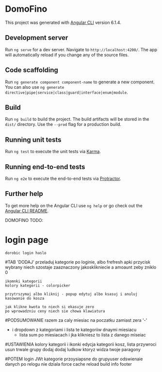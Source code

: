 # DomoFino

This project was generated with [Angular CLI](https://github.com/angular/angular-cli) version 6.1.4.

## Development server

Run `ng serve` for a dev server. Navigate to `http://localhost:4200/`. The app will automatically reload if you change any of the source files.

## Code scaffolding

Run `ng generate component component-name` to generate a new component. You can also use `ng generate directive|pipe|service|class|guard|interface|enum|module`.

## Build

Run `ng build` to build the project. The build artifacts will be stored in the `dist/` directory. Use the `--prod` flag for a production build.

## Running unit tests

Run `ng test` to execute the unit tests via [Karma](https://karma-runner.github.io).

## Running end-to-end tests

Run `ng e2e` to execute the end-to-end tests via [Protractor](http://www.protractortest.org/).

## Further help

To get more help on the Angular CLI use `ng help` or go check out the [Angular CLI README](https://github.com/angular/angular-cli/blob/master/README.md).



DOMOFINO TODO:
# login page
	dorobic login haslo

#TAB 'DODAJ'
	przeladuj kategorie po loginie, albo frefresh apki
	przycisk wybrany niech szostaje zaaznaczony jakosklikniecie a amoaunt zeby zniklo 0
	
	ikomnki kategorii
	kolory kategorii - colorpicker

	przytrszymaj albo kliknij - popup edytuj albo ksasuj i anuluj kasowanie do kosza

	jak klikne kwota to niech si ekasuje zero
	po wprowadzniu ceny niech sie chowa klawiatura

#PODSUMOWANIE
  razem za caly miesiac na poczatku
  zamiast zera '-'

  * i dropdown z kategoriami i lista te kategoriiw  dnaymi  miesiacu
	* lista sum po miesiacach i jka klikniesz to lista z danego miseiac 
	
#USTAWIENIA
	kolory kategorii i ikonki
	edycja kategorii
	kosz, lista przywroci usun trwale
	grupy dodaj dodaj ludkow ktoryz widza twoje paragony

#POTEM
	login JWt
	kategorie przoysiapsne do grupyuser
	odswienaie danych po relogu nie dziala
	force cache reload
	build info
	footer

